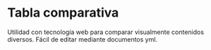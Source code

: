 # Tabla comparativa


Utilidad con tecnología web para comparar visualmente contenidos diversos.
Fácil de editar mediante documentos yml.